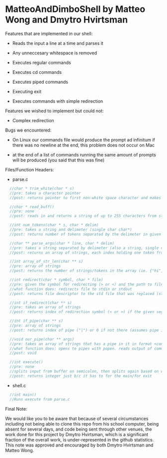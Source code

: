 # MatteoAndDimboShell by Matteo Wong and Dmytro Hvirtsman

Features that are implemented in our shell:

  * Reads the input a line at a time and parses it
  
  * Any unneccesary whitespace is removed
  
  * Executes regular commands
  
  * Executes cd commands
  
  * Executes piped commands
  
  * Executing exit
  
  * Executes commands with simple redirection
	
	
Features we wished to implement but could not:

  * Complex redirection
	
	
	
Bugs we encountered:



  * On Linux our commands file would produce the prompt ad infinitum if there was no newline at the end, this problem does not occur on Mac
  
  * at the end of a list of commands running the same amount of prompts will be produced (you said that this was fine)
  
  
Files/Function Headers:

  * parse.c
  ```c
  	//char * trim_white(char * s)
  	//pre: takes a character pointer
  	//post: returns pointer to first non-white space character and makes all terminating white space into null pointers (trims white  space)

  	//char * read_buff()
  	//pre: none
  	//post: reads in and returns a string of up to 255 characters from standard in, replaces new line with NULL

  	//int num_tokens(char * s, char * delim)
  	//pre: takes a string and delimeter (single char char*)
  	//post: returns number of tokens separated by the delimeter in given string

  	//char ** parse_args(char * line, char * delim)
  	//pre: takes a string separated by delimeter (also a string, single char)
  	//post: returns an array of strings, each index holding one token from the inputted line (each token is separated by a single   delim in the input line)
  
  	//int array_of_str_len(char ** s)
  	//pre: array of strings
  	//post: returns the number of strings/tokens in the array (ie. {"hi","bye"} -> 2
  
  	//int redirect(char * symbol, char * file)
  	//pre: given the symbol for redirecting (> or <) and the path to file that will be redirected to/from
  	//what function does: redirects file to stdin or stdout
  	//post: returns file descriptor to the std file that was replaced (stdout or stdin)
  
  	//int if_redirect(char ** s)
  	//pre: takes an array of strings
  	//post: returns index of redirection symbol (< or >) if the given segment requires redirecting. assumes redirect symbol isn't in 0th index
  
  	//int if_pipe(char ** s)
  	//pre: array of strings
  	//post: returns index of pipe ("|") or 0 if not there (assumes pipe isn't in 0th index)
  
  	//void our_pipe(char ** args)
  	//pre: takes an array of strings that has a pipe in it in format <command 1> | <command 2>
  	//what function does: opens to pipes with popen. reads output of command 1 from the first pipe, fp_r, into a string, then reads   the string, s,  into fp_w, which passes s to command 2. 
  	//post: void
  
  	//int execute()
  	//pre: none
  	//splits input from buffer on semicolon, then splits again based on white space, then executes - detailed explanation in code
  	//post: returns integer just b/c it has to for the main/for exit
```
  
  * shell.c
  ```c
  	//int main()
  	//Runs execute from parse.c
  ```
Final Note:

  We would like you to be aware that because of several circumstances including not being able to clone this repo from his school computer, being absent for several days, and code being sent through other venues, the work done for this project by Dmytro Hvirtsman, which is a significant fraction of the overall work, is under-represented in the github statistics. This note was approved and encouraged by both Dmytro Hvirtsman and Matteo Wong.
  
